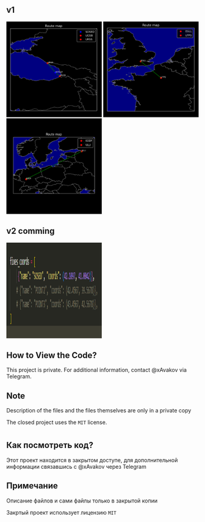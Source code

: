 ## v1

<img src="images/example_2.png" alt="" width="250" height="250"> <img src="images/example_1.png" alt="" width="250" height="250"> <img src="images/example_3.png" alt="" width="250" height="250">

## v2 comming

<img src="images/example_4.png" alt="" width="250" height="250">

## How to View the Code?

This project is private. For additional information, contact @xAvakov via Telegram.

## Note

Description of the files and the files themselves are only in a private copy

The closed project uses the `MIT` license.

#

## Как посмотреть код?

Этот проект находится в закрытом доступе, для дополнительной информации связавшись с @xAvakov через Telegram

## Примечание

Описание файлов и сами файлы только в закрытой копии

Закртый проект использует лицензию `MIT` 
